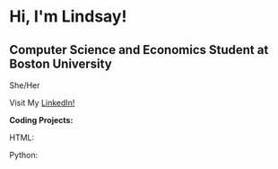 <h1>Hi, I'm Lindsay! </h1>


<h2>Computer Science and Economics Student at Boston University</h2>
<a>She/Her</a>

<a>Visit My</a>
<a href="https://www.linkedin.com/in/lindsthurston/">LinkedIn!</a>



<b>Coding Projects:</b>

<a>HTML:</a>

<a>Python:</a>








